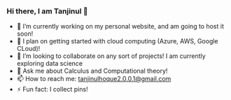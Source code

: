 ### Hi there, I am Tanjinul 👋

- 🔭 I’m currently working on my personal website, and am going to host it soon!
- 🌱 I plan on getting started with cloud computing (Azure, AWS, Google CLoud)!
- 👯 I’m looking to collaborate on any sort of projects! I am currently exploring data science
- 💬 Ask me about Calculus and Computational theory!
- 📫 How to reach me: tanjinulhoque2.0.0.1@gmail.com
- ⚡ Fun fact: I collect pins!

<!-- - 🤔 I’m looking for help with ... -->
<!-- - 😄 Pronouns: ... -->
